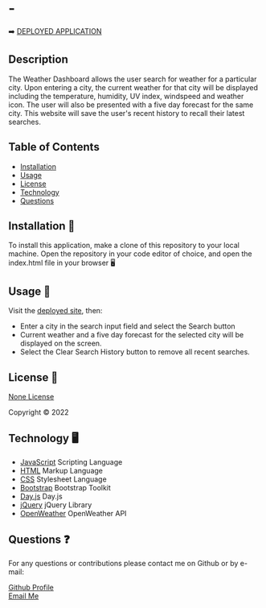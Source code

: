 
#  - 


    
➡️ [DEPLOYED APPLICATION](https://.github.io//)
    
## **Description**
    
The Weather Dashboard allows the user search for weather for a particular city. Upon entering a city, the current weather for that city will be displayed including the temperature, humidity, UV index, windspeed and weather icon. The user will also be presented with a five day forecast for the same city. This website will save the user's recent history to recall their latest searches.
    
## **Table of Contents**
    
- [Installation](#installation)
- [Usage](#usage)
- [License](#license)
- [Technology](#technology)
- [Questions](#questions)
    
## **Installation 💽**
    
To install this application, make a clone of this repository to your local machine. Open the repository in your code editor of choice, and open the index.html file in your browser 🖥️
    
## **Usage 📜**
    
Visit the [deployed site](https://.github.io//), then:
    
- Enter a city in the search input field and select the Search button
- Current weather and a five day forecast for the selected city will be displayed on the screen.
- Select the Clear Search History button to remove all recent searches.
    
## **License 🎫**

[None License]()
    
Copyright &copy; 2022 
  
<p>


    
</p>
    
## **Technology 🖥️**
    
- [JavaScript](https://www.javascript.com/) Scripting Language
- [HTML](https://html.com/) Markup Language
- [CSS](https://www.w3schools.com/css/) Stylesheet Language
- [Bootstrap](https://getbootstrap.com/) Bootstrap Toolkit
- [Day.js](https://day.js.org/) Day.js
- [jQuery](https://jquery.com/) jQuery Library
- [OpenWeather](https://openweathermap.org/) OpenWeather API
    
## **Questions ❓**
    
For any questions or contributions please contact me on Github or by e-mail:
    
[Github Profile](https://www.github.com/)  
[Email Me](mailto:)
    